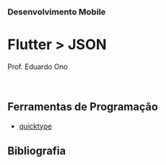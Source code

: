 ### Desenvolvimento Mobile

# Flutter > JSON

Prof. Eduardo Ono

<br>

## Ferramentas de Programação

* [quicktype](https://app.quicktype.io/)

## Bibliografia

<br>
